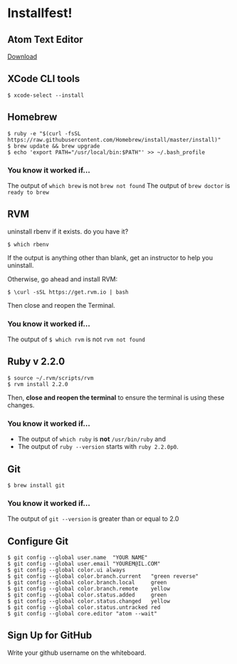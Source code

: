# Installfest!

## Atom Text Editor

[Download](https://atom.io)

## XCode CLI tools

    $ xcode-select --install
    
## Homebrew

    $ ruby -e "$(curl -fsSL https://raw.githubusercontent.com/Homebrew/install/master/install)"
    $ brew update && brew upgrade
    $ echo 'export PATH="/usr/local/bin:$PATH"' >> ~/.bash_profile

### You know it worked if...

The output of `which brew` is not `brew not found`
The output of `brew doctor` is `ready to brew`

## RVM

uninstall rbenv if it exists. do you have it?

    $ which rbenv
    
If the output is anything other than blank, get an instructor to help you uninstall.

Otherwise, go ahead and install RVM:

    $ \curl -sSL https://get.rvm.io | bash
    
Then close and reopen the Terminal.

### You know it worked if...

The output of `$ which rvm` is not `rvm not found`

## Ruby v 2.2.0
    
    $ source ~/.rvm/scripts/rvm
    $ rvm install 2.2.0
    
Then, **close and reopen the terminal** to ensure the terminal is using these changes.
    
### You know it worked if...

* The output of `which ruby` is **not** `/usr/bin/ruby` and
* The output of `ruby --version` starts with `ruby 2.2.0p0`.

## Git

    $ brew install git
    
### You know it worked if...

The output of `git --version` is greater than or equal to 2.0

## Configure Git

    $ git config --global user.name  "YOUR NAME"
    $ git config --global user.email "YOUREM@IL.COM"
    $ git config --global color.ui always
    $ git config --global color.branch.current   "green reverse"
    $ git config --global color.branch.local     green
    $ git config --global color.branch.remote    yellow
    $ git config --global color.status.added     green
    $ git config --global color.status.changed   yellow
    $ git config --global color.status.untracked red
    $ git config --global core.editor "atom --wait"


## Sign Up for GitHub

Write your github username on the whiteboard.
